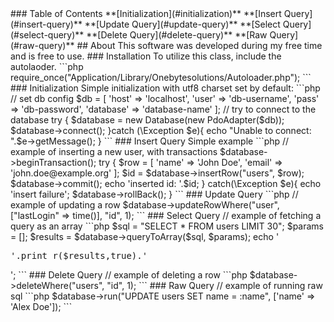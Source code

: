 <?php

Database Library - A dependency injection based Database Class
<hr>
### Table of Contents

**[Initialization](#initialization)**  
**[Insert Query](#insert-query)**  
**[Update Query](#update-query)**  
**[Select Query](#select-query)**  
**[Delete Query](#delete-query)**  
**[Raw Query](#raw-query)**  
## About

This software was developed during my free time and is free to use.

### Installation
To utilize this class, include the autolaoder.

```php
require_once("Application/Library/Onebytesolutions/Autoloader.php");
```

### Initialization
Simple initialization with utf8 charset set by default:
```php
// set db config
$db = [
    'host' => 'localhost',
    'user' => 'db-username',
    'pass' => 'db-password',
    'database' => 'database-name'
];

// try to connect to the database
try {
    $database = new Database(new PdoAdapter($db));
    $database->connect();
}catch (\Exception $e){
    echo "Unable to connect: ".$e->getMessage();
}
```

### Insert Query
Simple example
```php
// example of inserting a new user, with transactions
$database->beginTransaction();
try {
    $row = [
        'name' => 'John Doe',
        'email' => 'john.doe@example.org'
    ];
    $id = $database->insertRow("users", $row);
    $database->commit();
    
    echo 'inserted id: '.$id;
} catch(\Exception $e){
    echo 'insert failure';
    $database->rollBack();
}
```

### Update Query
```php
// example of updating a row
$database->updateRowWhere("user", ["lastLogin" => time()], "id", 1);
```

### Select Query
// example of fetching a query as an array
```php
$sql = "SELECT * FROM users LIMIT 30";
$params = [];
$results = $database->queryToArray($sql, $params);

echo '<pre>'.print_r($results,true).'</pre>';
```

### Delete Query
// example of deleting a row
```php
$database->deleteWhere("users", "id", 1);
```

### Raw Query
// example of running raw sql
```php
$database->run("UPDATE users SET name = :name", ['name' => 'Alex Doe']);
```